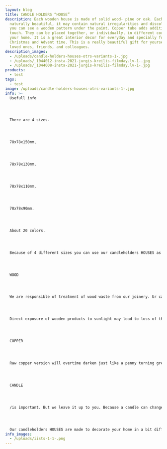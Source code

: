 ```yaml
---
layout: blog
title: CANDLE HOLDERS “HOUSE”
description: Each wooden house is made of solid wood- pine or oak. Each is
  naturally beautiful, it may contain natural irregularities and discolorations,
  you can see a wooden pattern under the paint. Copper tube adds additional
  touch. They can be placed together, or individually, in different corners of
  your home. It is a great interior decor for everyday and specially for
  Christmas and Advent time. This is a really beautiful gift for yourself, your
  loved ones, friends, and colleagues.
description_images:
  - /uploads/candle-holders-houses-otrs-variants-1-.jpg
  - /uploads/_1044012-insta-2021-jurgis-kreilis-filmday.lv-1-.jpg
  - /uploads/_1044008-insta-2021-jurgis-kreilis-filmday.lv-1-.jpg
products:
  - test
tags:
  - test
image: /uploads/candle-holders-houses-otrs-variants-1-.jpg
info: >-
  Usefull info




  There are 4 sizes.




  78x78x150mm,




  78x78x130mm,




  78x78x110mm,




  78x78x90mm.




  About 20 colors.




  Because of 4 different sizes you can use our candleholders HOUSES as a modern, different look Advent wreath, additionally we offer elegant trays to put in candleholders and other decors for your table centrepiece.




  WOOD




  We are responsible of treatment of wood waste from our joinery. Ur candleholders HOUSES are made from leftovers of wooden window production...which would otherwise be incinerated. Each piece has a one-off shape and a unique natural pattern. Wood is an organic material, texture directions and knots are part of wood’s nature and charm, and no two pieces are alike. Wood changes constantly and it affects the volume, colour, and the wood structure. The wood will continue to change throughout the product’s life span. It’s important to handle the wood products correctly. Wood may expand and shrink with differences in temperature and humidity. Keep all wooden products at least one meter away from a direct source of heat (heaters, radiators, fireplaces etc.).




  Direct exposure of wooden products to sunlight may lead to loss of the original colour and to get deformations. Remove spilled liquids from wooden surfaces as soon as possible. Cleaning is carried out with a clean, dry, lint-free cloth from cotton or another material. We do not recommend microfiber cloths. Alternatively, the cleaning is carried out with a clean, damp cloth with water, then drying it with a clean lint-free cloth.




  COPPER




  Raw copper version will overtime darken just like a penny turning green, brown and eventually black. The patina may develop differently over the surface (blemish/splotchy look), it is not a painted product with a even look all over. It can be cleaned with any cleaner meant for copper. Copper is a SOFT metal that scratches pretty easily, like most precious metals.




  CANDLE




  /is important. But we leave it up to you. Because a candle can change the whole look. White, colorful, classic or funky...there are plenty of possibilities. Standard (Ø2 cm) size IKEA HEMA would fit.




  Our candleholders HOUSES are made to decorate your home in a bit different, tasteful, Nordic style.
info_images:
  - /uploads/iists-1-1-.png
---
```

